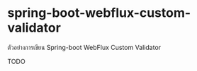 # spring-boot-webflux-custom-validator
ตัวอย่างการเขียน Spring-boot WebFlux Custom Validator 

TODO 
